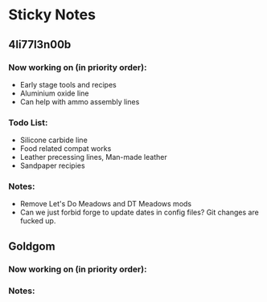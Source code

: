 # Sticky Notes
## 4li77l3n00b
### Now working on (in priority order):
- Early stage tools and recipes
- Aluminium oxide line
- Can help with ammo assembly lines
### Todo List:
- Silicone carbide line
- Food related compat works
- Leather precessing lines, Man-made leather
- Sandpaper recipies
### Notes:
- Remove Let's Do Meadows and DT Meadows mods
- Can we just forbid forge to update dates in config files? Git changes are fucked up.

## Goldgom
### Now working on (in priority order):

### Notes:
